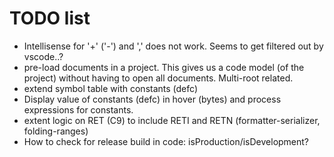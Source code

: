 # TODO list

* Intellisense for '+' ('-') and ',' does not work. Seems to get filtered out by vscode..?
* pre-load documents in a project. This gives us a code model (of the project) without having to open all documents. Multi-root related.
* extend symbol table with constants (defc)
* Display value of constants (defc) in hover (bytes) and process expressions for constants.
* extent logic on RET (C9) to include RETI and RETN (formatter-serializer, folding-ranges)
* How to check for release build in code: isProduction/isDevelopment?
